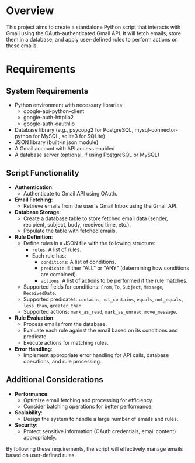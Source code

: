 # Overview
This project aims to create a standalone Python script that interacts with Gmail using the OAuth-authenticated Gmail API. It will fetch emails, store them in a database, and apply user-defined rules to perform actions on these emails.

# Requirements

## System Requirements
- Python environment with necessary libraries:
  - google-api-python-client
  - google-auth-httplib2
  - google-auth-oauthlib
- Database library (e.g., psycopg2 for PostgreSQL, mysql-connector-python for MySQL, sqlite3 for SQLite)
- JSON library (built-in json module)
- A Gmail account with API access enabled
- A database server (optional, if using PostgreSQL or MySQL)

## Script Functionality
- **Authentication**:
  - Authenticate to Gmail API using OAuth.
- **Email Fetching**:
  - Retrieve emails from the user's Gmail Inbox using the Gmail API.
- **Database Storage**:
  - Create a database table to store fetched email data (sender, recipient, subject, body, received time, etc.).
  - Populate the table with fetched emails.
- **Rule Definition**:
  - Define rules in a JSON file with the following structure:
    - `rules`: A list of rules.
    - Each rule has:
      - `conditions`: A list of conditions.
      - `predicate`: Either "ALL" or "ANY" (determining how conditions are combined).
      - `actions`: A list of actions to be performed if the rule matches.
  - Supported fields for conditions: `From`, `To`, `Subject`, `Message`, `ReceivedDate`.
  - Supported predicates: `contains`, `not_contains`, `equals`, `not_equals`, `less_than`, `greater_than`.
  - Supported actions: `mark_as_read`, `mark_as_unread`, `move_message`.
- **Rule Evaluation**:
  - Process emails from the database.
  - Evaluate each rule against the email based on its conditions and predicate.
  - Execute actions for matching rules.
- **Error Handling**:
  - Implement appropriate error handling for API calls, database operations, and rule processing.

## Additional Considerations
- **Performance**:
  - Optimize email fetching and processing for efficiency.
  - Consider batching operations for better performance.
- **Scalability**:
  - Design the system to handle a large number of emails and rules.
- **Security**:
  - Protect sensitive information (OAuth credentials, email content) appropriately.
  
By following these requirements, the script will effectively manage emails based on user-defined rules.